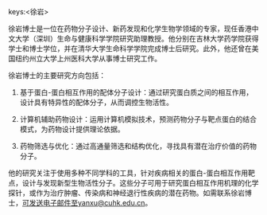 keys:<徐岩>


徐岩博士是一位在药物分子设计、新药发现和化学生物学领域的专家，现任香港中文大学（深圳）生命与健康科学学院研究助理教授。他分别在吉林大学药学院获得学士和博士学位，并在清华大学生命科学学院完成博士后研究。此外，他还曾在美国纽约州立大学上州医科大学从事博士研究工作。

徐岩博士的主要研究方向包括：

1. 基于蛋白-蛋白相互作用的配体分子设计：通过研究蛋白质之间的相互作用，设计具有特异性的配体分子，从而调控生物活性。

2. 计算机辅助药物设计：运用计算机模拟技术，预测药物分子与靶点蛋白的结合模式，为药物设计提供理论依据。

3. 药物筛选与优化：通过高通量筛选和结构优化，寻找具有潜在治疗价值的药物分子。

他的研究关注于使用多种不同学科的工具，针对疾病相关的蛋白-蛋白相互作用靶点，设计与发现新型生物活性分子。这些分子可用于研究蛋白相互作用机理的化学探针，或作为治疗肿瘤、传染病和神经退行性疾病的潜在药物。如需联系徐岩博士，可发送电子邮件至yanxu@cuhk.edu.cn。